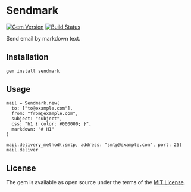 # Sendmark

[![Gem Version](https://badge.fury.io/rb/sendmark.svg)](https://badge.fury.io/rb/sendmark)
[![Build Status](https://travis-ci.org/tnoda78/sendmark.svg?branch=master)](https://travis-ci.org/tnoda78/sendmark)

Send email by markdown text.

## Installation

```
gem install sendmark
```

## Usage

```
mail = Sendmark.new(
  to: ["to@example.com"],
  from: "from@example.com",
  subject: "subject",
  css: "h1 { color: #000000; }",
  markdown: "# H1"
)

mail.delivery_method(:smtp, address: "smtp@example.com", port: 25)
mail.deliver
```

## License

The gem is available as open source under the terms of the [MIT License](http://opensource.org/licenses/MIT).

